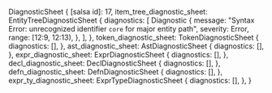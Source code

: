 DiagnosticSheet {
    [salsa id]: 17,
    item_tree_diagnostic_sheet: EntityTreeDiagnosticSheet {
        diagnostics: [
            Diagnostic {
                message: "Syntax Error: unrecognized identifier `core` for major entity path",
                severity: Error,
                range: [12:9, 12:13),
            },
        ],
    },
    token_diagnostic_sheet: TokenDiagnosticSheet {
        diagnostics: [],
    },
    ast_diagnostic_sheet: AstDiagnosticSheet {
        diagnostics: [],
    },
    expr_diagnostic_sheet: ExprDiagnosticSheet {
        diagnostics: [],
    },
    decl_diagnostic_sheet: DeclDiagnosticSheet {
        diagnostics: [],
    },
    defn_diagnostic_sheet: DefnDiagnosticSheet {
        diagnostics: [],
    },
    expr_ty_diagnostic_sheet: ExprTypeDiagnosticSheet {
        diagnostics: [],
    },
}